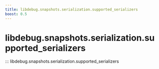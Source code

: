 ```yaml
---
title: libdebug.snapshots.serialization.supported_serializers
boost: 0.5
---
```

# libdebug.snapshots.serialization.supported_serializers
::: libdebug.snapshots.serialization.supported_serializers
